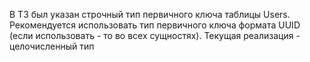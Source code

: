 В ТЗ был указан строчный тип первичного ключа таблицы Users. Рекомендуется использовать тип первичного ключа формата UUID (если использовать - то во всех сущностях). Текущая реализация - целочисленный тип